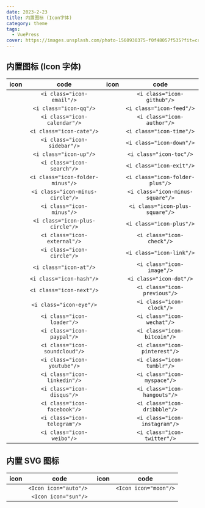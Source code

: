 ```yaml
---
date: 2023-2-23
title: 内置图标 (Icon字体)
category: theme
tags:
  - VuePress
cover: https://images.unsplash.com/photo-1560930375-f0f48057f535?fit=crop&w=1280&h=720&q=80
---
```


<style>
.page-maker-icon .article-content table {
  display: table;
  width: 100%;
}
.article-content table td{
  text-align: center;
}
</style>

## 内置图标 (Icon 字体)

| icon                           |               code               | icon                           |               code               |
| ------------------------------ | :------------------------------: | ------------------------------ | :------------------------------: |
| <i class="icon-email"/>        |    `<i class="icon-email"/>`     | <i class="icon-github"/>       |    `<i class="icon-github"/>`    |
| <i class="icon-qq"/>           |      `<i class="icon-qq"/>`      | <i class="icon-feed"/>         |     `<i class="icon-feed"/>`     |
| <i class="icon-calendar"/>     |   `<i class="icon-calendar"/>`   | <i class="icon-author"/>       |    `<i class="icon-author"/>`    |
| <i class="icon-cate"/>         |     `<i class="icon-cate"/>`     | <i class="icon-time"/>         |     `<i class="icon-time"/>`     |
| <i class="icon-sidebar"/>      |   `<i class="icon-sidebar"/>`    | <i class="icon-down"/>         |     `<i class="icon-down"/>`     |
| <i class="icon-up"/>           |      `<i class="icon-up"/>`      | <i class="icon-toc"/>          |     `<i class="icon-toc"/>`      |
| <i class="icon-search"/>       |    `<i class="icon-search"/>`    | <i class="icon-exit"/>         |     `<i class="icon-exit"/>`     |
| <i class="icon-folder-minus"/> | `<i class="icon-folder-minus"/>` | <i class="icon-folder-plus"/>  | `<i class="icon-folder-plus"/>`  |
| <i class="icon-minus-circle"/> | `<i class="icon-minus-circle"/>` | <i class="icon-minus-square"/> | `<i class="icon-minus-square"/>` |
| <i class="icon-minus"/>        |    `<i class="icon-minus"/>`     | <i class="icon-plus-square"/>  | `<i class="icon-plus-square"/>`  |
| <i class="icon-plus-circle"/>  | `<i class="icon-plus-circle"/>`  | <i class="icon-plus"/>         |     `<i class="icon-plus"/>`     |
| <i class="icon-external"/>     |   `<i class="icon-external"/>`   | <i class="icon-check"/>        |    `<i class="icon-check"/>`     |
| <i class="icon-circle"/>       |    `<i class="icon-circle"/>`    | <i class="icon-link"/>         |     `<i class="icon-link"/>`     |
| <i class="icon-at"/>           |      `<i class="icon-at"/>`      | <i class="icon-image"/>        |    `<i class="icon-image"/>`     |
| <i class="icon-hash"/>         |     `<i class="icon-hash"/>`     | <i class="icon-dot"/>          |     `<i class="icon-dot"/>`      |
| <i class="icon-next"/>         |     `<i class="icon-next"/>`     | <i class="icon-previous"/>     |   `<i class="icon-previous"/>`   |
| <i class="icon-eye"/>          |     `<i class="icon-eye"/>`      | <i class="icon-clock"/>        |    `<i class="icon-clock"/>`     |
| <i class="icon-loader"/>       |    `<i class="icon-loader"/>`    | <i class="icon-wechat"/>       |    `<i class="icon-wechat"/>`    |
| <i class="icon-paypal"/>       |    `<i class="icon-paypal"/>`    | <i class="icon-bitcoin"/>      |   `<i class="icon-bitcoin"/>`    |
| <i class="icon-soundcloud"/>   |  `<i class="icon-soundcloud"/>`  | <i class="icon-pinterest"/>    |  `<i class="icon-pinterest"/>`   |
| <i class="icon-youtube"/>      |   `<i class="icon-youtube"/>`    | <i class="icon-tumblr"/>       |    `<i class="icon-tumblr"/>`    |
| <i class="icon-linkedin"/>     |   `<i class="icon-linkedin"/>`   | <i class="icon-myspace"/>      |   `<i class="icon-myspace"/>`    |
| <i class="icon-disqus"/>       |    `<i class="icon-disqus"/>`    | <i class="icon-hangouts"/>     |   `<i class="icon-hangouts"/>`   |
| <i class="icon-facebook"/>     |   `<i class="icon-facebook"/>`   | <i class="icon-dribbble"/>     |   `<i class="icon-dribbble"/>`   |
| <i class="icon-telegram"/>     |   `<i class="icon-telegram"/>`   | <i class="icon-instagram"/>    |  `<i class="icon-instagram"/>`   |
| <i class="icon-weibo"/>        |    `<i class="icon-weibo"/>`     | <i class="icon-twitter"/>      |   `<i class="icon-twitter"/>`    |

## 内置 SVG 图标

| icon                |          code          | icon                |         code          |
| ------------------- | :--------------------: | ------------------- | :-------------------: |
| <Icon icon="auto"/> | `<Icon icon="auto"/> ` | <Icon icon="moon"/> | `<Icon icon="moon"/>` |
| <Icon icon="sun"/>  |  `<Icon icon="sun"/>`  |
